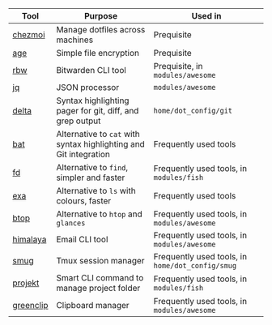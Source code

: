 | Tool                                            | Purpose                                                           | Used in                                          |
|-------------------------------------------------|-------------------------------------------------------------------|--------------------------------------------------|
| [chezmoi](https://github.com/twpayne/chezmoi)   | Manage dotfiles across machines                                   | Prequisite                                       |
| [age](https://github.com/FiloSottile/age)       | Simple file encryption                                            | Prequisite                                       |
| [rbw](https://github.com/dynamotn/rbw)          | Bitwarden CLI tool                                                | Prequisite, in `modules/awesome`                 |
| [jq](https://github.com/stedolan/jq)            | JSON processor                                                    | `modules/awesome`                                |
| [delta](https://github.com/dandavison/delta)    | Syntax highlighting pager for git, diff, and grep output          | `home/dot_config/git`                            |
| [bat](https://github.com/sharkdp/bat)           | Alternative to `cat` with syntax highlighting and Git integration | Frequently used tools                            |
| [fd](https://github.com/sharkdp/fd)             | Alternative to `find`, simpler and faster                         | Frequently used tools, in `modules/fish`         |
| [exa](https://github.com/ogham/exa)             | Alternative to `ls` with colours, faster                          | Frequently used tools                            |
| [btop](https://github.com/aristocratos/btop)    | Alternative to `htop` and `glances`                               | Frequently used tools, in `modules/awesome`      |
| [himalaya](https://github.com/soywod/himalaya)  | Email CLI tool                                                    | Frequently used tools, in `modules/awesome`      |
| [smug](https://github.com/ivaaaan/smug)         | Tmux session manager                                              | Frequently used tools, in `home/dot_config/smug` |
| [projekt](https://github.com/dynamotn/projekt)  | Smart CLI command to manage project folder                        | Frequently used tools, in `modules/fish`         |
| [greenclip](https://github.com/erebe/greenclip) | Clipboard manager                                                 | Frequently used tools, in `modules/awesome`      |
